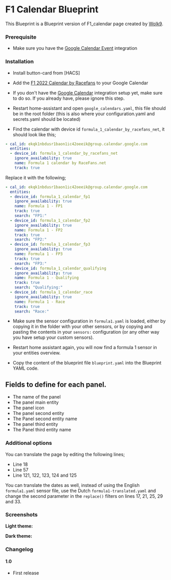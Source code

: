 # F1 Calendar Blueprint

This Blueprint is a Blueprint version of F1_calendar page created by [Wolk9](https://github.com/dwainscheeren/dwains-dashboard-addons/tree/for-dd-2.0/more_page/f1_calendar).

### Prerequisite
- Make sure you have the [Google Calendar Event](https://www.home-assistant.io/integrations/calendar.google/) integration

### Installation

- Install button-card from [HACS]

- Add the [F1 2022 Calendar by Racefans](https://www.racefans.net/contact/f1-fanatic-calendar/) to your Google Calendar
- If you don't have the [Google Calendar](https://www.home-assistant.io/integrations/google/) integration setup yet, make sure to do so. If you already have, please ignore this step.
- Restart home-assistant and open `google_calendars.yaml`, this file should be in the root folder (this is also where your configuration.yaml and secrets.yaml should be located)
- Find the calendar with device id `formula_1_calendar_by_racefans_net`, it should look like this;
```yaml
- cal_id: ekqk1nbdusr1baon1ic42oeeik@group.calendar.google.com
  entities:
  - device_id: formula_1_calendar_by_racefans_net
    ignore_availability: true
    name: Formula 1 calendar by RaceFans.net
    track: true
``` 
Replace it with the following;
```yaml
- cal_id: ekqk1nbdusr1baon1ic42oeeik@group.calendar.google.com
  entities:
  - device_id: formula_1_calendar_fp1
    ignore_availability: true
    name: Formula 1 - FP1
    track: true
    search: "FP1:"
  - device_id: formula_1_calendar_fp2
    ignore_availability: true
    name: Formula 1 - FP2
    track: true
    search: "FP2:"
  - device_id: formula_1_calendar_fp3
    ignore_availability: true
    name: Formula 1 - FP3
    track: true
    search: "FP3:"
  - device_id: formula_1_calendar_qualifying
    ignore_availability: true
    name: Formula 1 - Qualifying
    track: true
    search: "Qualifying:"
  - device_id: formula_1_calendar_race
    ignore_availability: true
    name: Formula 1 - Race
    track: true
    search: "Race:"
```
- Make sure the sensor configuration in `formula1.yaml` is loaded, either by copying it in the folder with your other sensors, or by copying and pasting the contents in your `sensors:` configuration (or any other way you have setup your custom sensors).
- Restart home assistant again, you will now find a formula 1 sensor in your entities overview.

- Copy the content of the blueprint file `blueprint.yaml` into the Blueprint YAML code.

 ## Fields to define for each panel.
 - The name of the panel
 - The panel main entity 
 - The panel icon
 - The panel second entity
 - The Panel second entity name
 - The panel third entity
 - The Panel third entity name

### Additional options
You can translate the page by editing the following lines;
- Line 18
- Line 57
- Line 121, 122, 123, 124 and 125

You can translate the dates as well, instead of using the English `formula1.yaml` sensor file, use the Dutch `formula1-translated.yaml` and change the second parameter in the `replace()` filters on lines 17, 21, 25, 29 and 33.

### Screenshots
**Light theme:**<br>



**Dark theme:**<br>



### Changelog
#### 1.0
- First release
